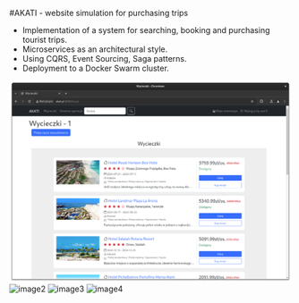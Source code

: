 #AKATI - website simulation for purchasing trips

- Implementation of a system for searching, booking and purchasing tourist trips.
- Microservices as an architectural style.
- Using CQRS, Event Sourcing, Saga patterns.
- Deployment to a Docker Swarm cluster.



![image1](https://github.com/eragoh/RSWW-mikroserwisy/blob/main/images/img1.png)
![image2](https://github.com/user-attachments/assets/aa8d8542-35ab-4c3c-a0ce-07f81c092303)
![image3](https://github.com/user-attachments/assets/eddd9d4f-f249-4d37-ba41-099e219a3327)
![image4](https://github.com/user-attachments/assets/1321f73b-0513-4200-aa2b-9d738b4c4aed)

